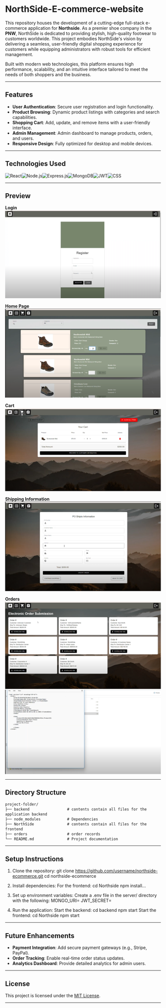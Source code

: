 # NorthSide-E-commerce-website

This repository houses the development of a cutting-edge full-stack e-commerce application for **Northside**. As a premier shoe company in the **PNW**, NorthSide is dedicated to providing stylish, high-quality footwear to customers worldwide. This project embodies NorthSide's vision by delivering a seamless, user-friendly digital shopping experience for customers while equipping administrators with robust tools for efficient management.

Built with modern web technologies, this platform ensures high performance, scalability, and an intuitive interface tailored to meet the needs of both shoppers and the business.

---

## Features

- **User Authentication**: Secure user registration and login functionality.
- **Product Browsing**: Dynamic product listings with categories and search capabilities.
- **Shopping Cart**: Add, update, and remove items with a user-friendly interface.
- **Admin Management**: Admin dashboard to manage products, orders, and users.
- **Responsive Design**: Fully optimized for desktop and mobile devices.

---

## Technologies Used

![React](https://img.shields.io/badge/react-%2361DAFB.svg?style=for-the-badge&logo=react&logoColor=black)![Node.js](https://img.shields.io/badge/node.js-%2343853D.svg?style=for-the-badge&logo=node.js&logoColor=white)![Express.js](https://img.shields.io/badge/express.js-%23404d59.svg?style=for-the-badge&logo=express&logoColor=white)![MongoDB](https://img.shields.io/badge/mongodb-%2347A248.svg?style=for-the-badge&logo=mongodb&logoColor=white)![JWT](https://img.shields.io/badge/jwt-%23FF8000.svg?style=for-the-badge&logo=jsonwebtokens&logoColor=white)![CSS](https://img.shields.io/badge/css-%231572B6.svg?style=for-the-badge&logo=css3&logoColor=white)

---

## Preview

**Login**
![Project Screenshot](Screenshots/Login.png)

**Home Page**
![Project Screenshot](Screenshots/MainScreen.png)

**Cart**
![Project Screenshot](Screenshots/Cart.png)

**Shipping Information**
![Project Screenshot](Screenshots/Shipping.png)

**Orders**
![Project Screenshot](Screenshots/Orders.png)
![Project Screenshot](Screenshots/XML.png)

---

## Directory Structure

```
project-folder/
├── backend                 # contents contain all files for the application backend
├── node_modules            # Dependencies
├── NorthSide               # contents contain all files for the frontend
├── orders                  # order records
└── README.md               # Project documentation
```
 
---

## Setup Instructions

1. Clone the repository:
    git clone https://github.com/username/northside-ecommerce.git
    cd northside-ecommerce

2. Install dependencies:
     For the frontend:
      cd Northside
      npm install...
   
4. Set up environment variables:
      Create a .env file in the server/ directory with the following:
        MONGO_URI=<your-mongodb-uri>
        JWT_SECRET=<your-jwt-secret>

5. Run the application:
  Start the backend:
    cd backend
    npm start
  Start the frontend:
    cd Northside
    npm start

---

## Future Enhancements
- **Payment Integration**: Add secure payment gateways (e.g., Stripe, PayPal).
- **Order Tracking**: Enable real-time order status updates.
- **Analytics Dashboard**: Provide detailed analytics for admin users.

---

## License

This project is licensed under the [MIT License](LICENSE).

---



   
